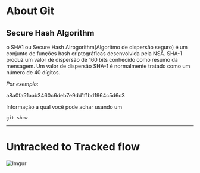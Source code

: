 # About Git

## Secure Hash Algorithm

o SHA1 ou Secure Hash Alrogorithm(Algoritmo de dispersão seguro) é um conjunto de funções hash criptográficas desenvolvida pela NSA. SHA-1 produz um valor de dispersão de 160 bits conhecido como resumo da mensagem. Um valor de dispersão SHA-1 é normalmente tratado como um número de 40 dígitos.

*Por exemplo*:

a8a0fa51aab3460c6deb7e9dd1f1bd1964c5d6c3

Informação a qual você pode achar usando um

```
git show
```

---

# Untracked to Tracked flow

![Imgur](https://i.imgur.com/yEqdSVb.jpg)